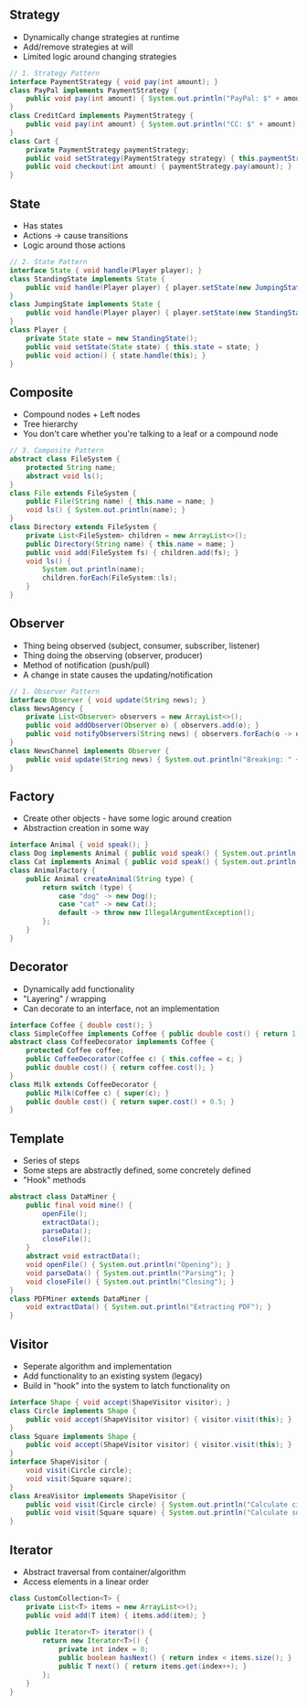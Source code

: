 ## Strategy
- Dynamically change strategies at runtime
- Add/remove strategies at will
- Limited logic around changing strategies
```java
// 1. Strategy Pattern
interface PaymentStrategy { void pay(int amount); }
class PayPal implements PaymentStrategy { 
    public void pay(int amount) { System.out.println("PayPal: $" + amount); }
}
class CreditCard implements PaymentStrategy {
    public void pay(int amount) { System.out.println("CC: $" + amount); }
}
class Cart {
    private PaymentStrategy paymentStrategy;
    public void setStrategy(PaymentStrategy strategy) { this.paymentStrategy = strategy; }
    public void checkout(int amount) { paymentStrategy.pay(amount); }
}
```

## State
- Has states
- Actions -> cause transitions
- Logic around those actions
~~~java
// 2. State Pattern
interface State { void handle(Player player); }
class StandingState implements State {
    public void handle(Player player) { player.setState(new JumpingState()); }
}
class JumpingState implements State {
    public void handle(Player player) { player.setState(new StandingState()); }
}
class Player {
    private State state = new StandingState();
    public void setState(State state) { this.state = state; }
    public void action() { state.handle(this); }
}
~~~
## Composite
- Compound nodes + Left nodes
- Tree hierarchy
- You don't care whether you're talking to a leaf or a compound node
~~~java
// 3. Composite Pattern
abstract class FileSystem {
    protected String name;
    abstract void ls();
}
class File extends FileSystem {
    public File(String name) { this.name = name; }
    void ls() { System.out.println(name); }
}
class Directory extends FileSystem {
    private List<FileSystem> children = new ArrayList<>();
    public Directory(String name) { this.name = name; }
    public void add(FileSystem fs) { children.add(fs); }
    void ls() {
        System.out.println(name);
        children.forEach(FileSystem::ls);
    }
}
~~~
## Observer
- Thing being observed (subject, consumer, subscriber, listener)
- Thing doing the observing (observer, producer)
- Method of notification (push/pull)
- A change in state causes the updating/notification
~~~java
// 1. Observer Pattern
interface Observer { void update(String news); }
class NewsAgency {
    private List<Observer> observers = new ArrayList<>();
    public void addObserver(Observer o) { observers.add(o); }
    public void notifyObservers(String news) { observers.forEach(o -> o.update(news)); }
}
class NewsChannel implements Observer {
    public void update(String news) { System.out.println("Breaking: " + news); }
}
~~~
## Factory
- Create other objects - have some logic around creation
-  Abstraction creation in some way
~~~java
interface Animal { void speak(); }
class Dog implements Animal { public void speak() { System.out.println("Woof"); } }
class Cat implements Animal { public void speak() { System.out.println("Meow"); } }
class AnimalFactory {
    public Animal createAnimal(String type) {
        return switch (type) {
            case "dog" -> new Dog();
            case "cat" -> new Cat();
            default -> throw new IllegalArgumentException();
        };
    }
}
~~~
## Decorator
- Dynamically add functionality
- "Layering" / wrapping
- Can decorate to an interface, not an implementation
~~~java
interface Coffee { double cost(); }
class SimpleCoffee implements Coffee { public double cost() { return 1; } }
abstract class CoffeeDecorator implements Coffee {
    protected Coffee coffee;
    public CoffeeDecorator(Coffee c) { this.coffee = c; }
    public double cost() { return coffee.cost(); }
}
class Milk extends CoffeeDecorator {
    public Milk(Coffee c) { super(c); }
    public double cost() { return super.cost() + 0.5; }
}
~~~
## Template
- Series of steps
- Some steps are abstractly defined, some concretely defined
- "Hook" methods
~~~java
abstract class DataMiner {
    public final void mine() {
        openFile();
        extractData();
        parseData();
        closeFile();
    }
    abstract void extractData();
    void openFile() { System.out.println("Opening"); }
    void parseData() { System.out.println("Parsing"); }
    void closeFile() { System.out.println("Closing"); }
}
class PDFMiner extends DataMiner {
    void extractData() { System.out.println("Extracting PDF"); }
}
~~~
## Visitor
- Seperate algorithm and implementation
- Add functionality to an existing system (legacy)
- Build in "hook" into the system to latch functionality on
~~~java
interface Shape { void accept(ShapeVisitor visitor); }
class Circle implements Shape {
    public void accept(ShapeVisitor visitor) { visitor.visit(this); }
}
class Square implements Shape {
    public void accept(ShapeVisitor visitor) { visitor.visit(this); }
}
interface ShapeVisitor {
    void visit(Circle circle);
    void visit(Square square);
}
class AreaVisitor implements ShapeVisitor {
    public void visit(Circle circle) { System.out.println("Calculate circle area"); }
    public void visit(Square square) { System.out.println("Calculate square area"); }
}
~~~
## Iterator
- Abstract traversal from container/algorithm
- Access elements in a linear order
~~~java
class CustomCollection<T> {
    private List<T> items = new ArrayList<>();
    public void add(T item) { items.add(item); }
    
    public Iterator<T> iterator() {
        return new Iterator<T>() {
            private int index = 0;
            public boolean hasNext() { return index < items.size(); }
            public T next() { return items.get(index++); }
        };
    }
}
~~~
